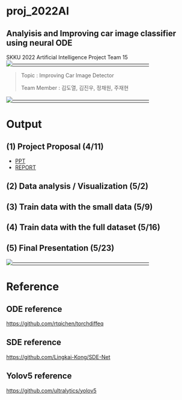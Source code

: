 # proj_2022AI
## Analyisis and Improving car image classifier using neural ODE
SKKU 2022 Artificial Intelligence Project Team 15
[![——————————————————————————](https://raw.githubusercontent.com/andreasbm/readme/master/assets/lines/colored.png)](#license)

> Topic : Improving Car Image Detector
>
> Team Member : 김도열, 김진우, 정채원, 주재현

[![——————————————————————————](https://raw.githubusercontent.com/andreasbm/readme/master/assets/lines/colored.png)](#license)

# Output

## (1) Project Proposal (4/11)
- [PPT](https://github.com/Dorika0203/proj_2022AI/blob/8797cdc91a21bd6df0f4adefba8564e8569d476c/doc/Project%20Proposal_PPT(4:11).pdf)
- [REPORT](https://github.com/Dorika0203/proj_2022AI/blob/8797cdc91a21bd6df0f4adefba8564e8569d476c/doc/Project%20Proposal_REPORT(4:11).pdf)
## (2) Data analysis / Visualization (5/2)

## (3) Train data with the small data (5/9)

## (4) Train data with the full dataset (5/16)

## (5) Final Presentation (5/23)

[![——————————————————————————](https://raw.githubusercontent.com/andreasbm/readme/master/assets/lines/colored.png)](#license)
# Reference

## ODE reference
https://github.com/rtqichen/torchdiffeq

## SDE reference
https://github.com/Lingkai-Kong/SDE-Net

## Yolov5 reference
https://github.com/ultralytics/yolov5
